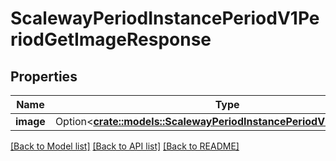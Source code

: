 # ScalewayPeriodInstancePeriodV1PeriodGetImageResponse

## Properties

Name | Type | Description | Notes
------------ | ------------- | ------------- | -------------
**image** | Option<[**crate::models::ScalewayPeriodInstancePeriodV1PeriodImage**](scaleway.instance.v1.Image.md)> |  | [optional]

[[Back to Model list]](../README.md#documentation-for-models) [[Back to API list]](../README.md#documentation-for-api-endpoints) [[Back to README]](../README.md)


